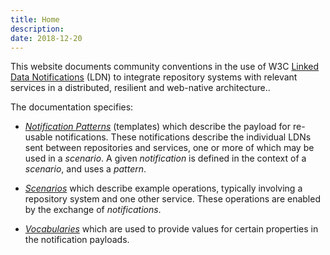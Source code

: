 ```yaml
---
title: Home
description:
date: 2018-12-20
---
```


This website documents community conventions in the use of W3C [Linked Data Notifications](https://www.w3.org/TR/2017/REC-ldn-20170502/) (LDN) to integrate repository systems with relevant services in a distributed, resilient and web-native architecture..

The documentation specifies:

* *[Notification Patterns](/patterns/)* (templates) which describe the payload for re-usable notifications. These notifications describe the individual LDNs sent between repositories and services, one or more of which may be used in a *scenario*. A given *notification* is defined in the context of a *scenario*, and uses a *pattern*.

* *[Scenarios](/scenarios/)* which describe example operations, typically involving a repository system and one other service. These operations are enabled by the exchange of *notifications*.

* *[Vocabularies](/vocabularies/)* which are used to provide values for certain properties in the notification payloads.


